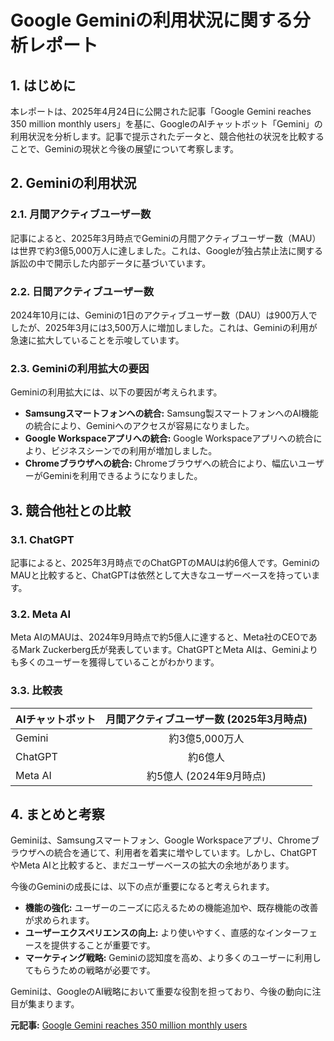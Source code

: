 # Google Geminiの利用状況に関する分析レポート

## 1. はじめに

本レポートは、2025年4月24日に公開された記事「Google Gemini reaches 350 million monthly users」を基に、GoogleのAIチャットボット「Gemini」の利用状況を分析します。記事で提示されたデータと、競合他社の状況を比較することで、Geminiの現状と今後の展望について考察します。

## 2. Geminiの利用状況

### 2.1. 月間アクティブユーザー数

記事によると、2025年3月時点でGeminiの月間アクティブユーザー数（MAU）は世界で約3億5,000万人に達しました。これは、Googleが独占禁止法に関する訴訟の中で開示した内部データに基づいています。

### 2.2. 日間アクティブユーザー数

2024年10月には、Geminiの1日のアクティブユーザー数（DAU）は900万人でしたが、2025年3月には3,500万人に増加しました。これは、Geminiの利用が急速に拡大していることを示唆しています。

### 2.3. Geminiの利用拡大の要因

Geminiの利用拡大には、以下の要因が考えられます。

* **Samsungスマートフォンへの統合:** Samsung製スマートフォンへのAI機能の統合により、Geminiへのアクセスが容易になりました。
* **Google Workspaceアプリへの統合:** Google Workspaceアプリへの統合により、ビジネスシーンでの利用が増加しました。
* **Chromeブラウザへの統合:** Chromeブラウザへの統合により、幅広いユーザーがGeminiを利用できるようになりました。

## 3. 競合他社との比較

### 3.1. ChatGPT

記事によると、2025年3月時点でのChatGPTのMAUは約6億人です。GeminiのMAUと比較すると、ChatGPTは依然として大きなユーザーベースを持っています。

### 3.2. Meta AI

Meta AIのMAUは、2024年9月時点で約5億人に達すると、Meta社のCEOであるMark Zuckerberg氏が発表しています。ChatGPTとMeta AIは、Geminiよりも多くのユーザーを獲得していることがわかります。

### 3.3. 比較表

| AIチャットボット | 月間アクティブユーザー数 (2025年3月時点) |
| :--------------- | :---------------------------------------: |
| Gemini | 約3億5,000万人 |
| ChatGPT | 約6億人 |
| Meta AI | 約5億人 (2024年9月時点) |

## 4. まとめと考察

Geminiは、Samsungスマートフォン、Google Workspaceアプリ、Chromeブラウザへの統合を通じて、利用者を着実に増やしています。しかし、ChatGPTやMeta AIと比較すると、まだユーザーベースの拡大の余地があります。

今後のGeminiの成長には、以下の点が重要になると考えられます。

* **機能の強化:** ユーザーのニーズに応えるための機能追加や、既存機能の改善が求められます。
* **ユーザーエクスペリエンスの向上:** より使いやすく、直感的なインターフェースを提供することが重要です。
* **マーケティング戦略:** Geminiの認知度を高め、より多くのユーザーに利用してもらうための戦略が必要です。

Geminiは、GoogleのAI戦略において重要な役割を担っており、今後の動向に注目が集まります。


**元記事:** [Google Gemini reaches 350 million monthly users](https://www.it-daily.net/en/shortnews-en/google-gemini-reaches-350-million-monthly-users)